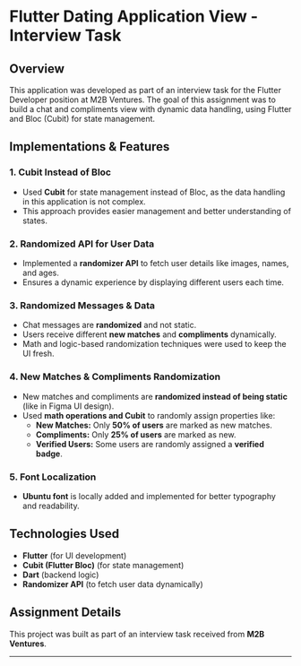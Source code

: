 # Flutter Dating Application View - Interview Task

## Overview

This application was developed as part of an interview task for the Flutter Developer position at M2B Ventures. The goal of this assignment was to build a chat and compliments view with dynamic data handling, using Flutter and Bloc (Cubit) for state management.

## Implementations & Features

### 1. **Cubit Instead of Bloc**

- Used **Cubit** for state management instead of Bloc, as the data handling in this application is not complex.
- This approach provides easier management and better understanding of states.

### 2. **Randomized API for User Data**

- Implemented a **randomizer API** to fetch user details like images, names, and ages.
- Ensures a dynamic experience by displaying different users each time.

### 3. **Randomized Messages & Data**

- Chat messages are **randomized** and not static.
- Users receive different **new matches** and **compliments** dynamically.
- Math and logic-based randomization techniques were used to keep the UI fresh.

### 4. **New Matches & Compliments Randomization**

- New matches and compliments are **randomized instead of being static** (like in Figma UI design).
- Used **math operations and Cubit** to randomly assign properties like:
  - **New Matches:** Only **50% of users** are marked as new matches.
  - **Compliments:** Only **25% of users** are marked as new.
  - **Verified Users:** Some users are randomly assigned a **verified badge**.

### 5. **Font Localization**

- **Ubuntu font** is locally added and implemented for better typography and readability.

## Technologies Used

- **Flutter** (for UI development)
- **Cubit (Flutter Bloc)** (for state management)
- **Dart** (backend logic)
- **Randomizer API** (to fetch user data dynamically)

## Assignment Details

This project was built as part of an interview task received from **M2B Ventures**.&#x20;

---

